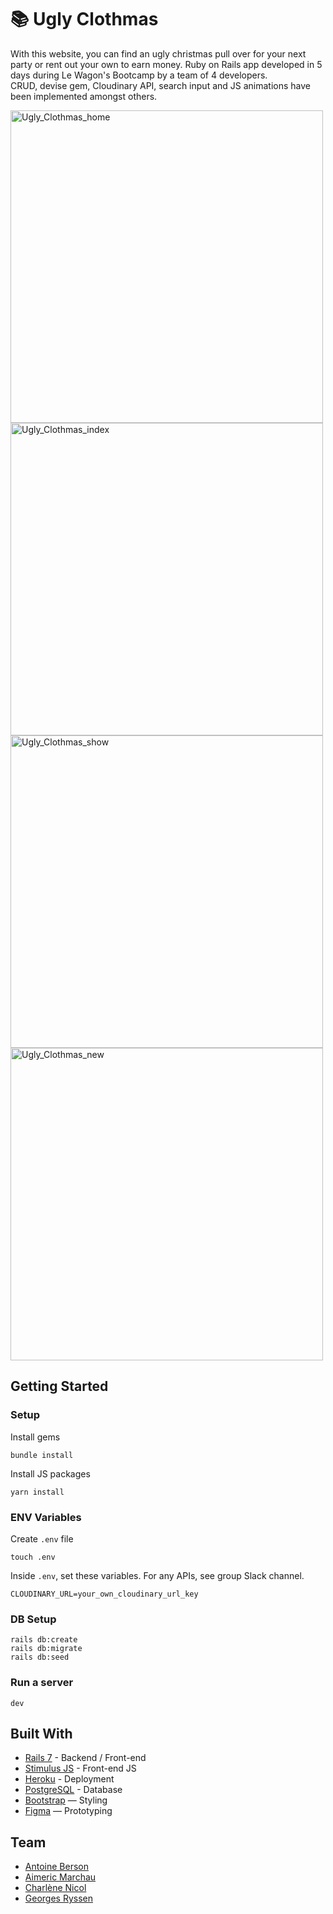 # 📚 Ugly Clothmas

With this website, you can find an ugly christmas pull over for your next party or rent out your own to earn money.
Ruby on Rails app developed in 5 days during Le Wagon's Bootcamp by a team of 4 developers.  
CRUD, devise gem, Cloudinary API, search input and JS animations have been implemented amongst others.

<img width="500" alt="Ugly_Clothmas_home" src="https://user-images.githubusercontent.com/107474450/210255827-47ba141d-d151-48ff-816f-1a4e0403436a.png"> <img width="500" alt="Ugly_Clothmas_index" src="https://user-images.githubusercontent.com/107474450/210255890-cce914e8-3867-47d3-8a29-a1a4bf3058e7.png"> <img width="500" alt="Ugly_Clothmas_show" src="https://user-images.githubusercontent.com/107474450/210255929-14dbfb4e-d49d-47c2-853e-fb8ab1e20778.png"> <img width="500" alt="Ugly_Clothmas_new" src="https://user-images.githubusercontent.com/107474450/210255945-08301dee-368c-4337-9a59-22b6c2f54885.png">


## Getting Started
### Setup

Install gems
```
bundle install
```
Install JS packages
```
yarn install
```

### ENV Variables
Create `.env` file
```
touch .env
```
Inside `.env`, set these variables. For any APIs, see group Slack channel.
```
CLOUDINARY_URL=your_own_cloudinary_url_key
```

### DB Setup
```
rails db:create
rails db:migrate
rails db:seed
```

### Run a server
```
dev
```

## Built With
- [Rails 7](https://guides.rubyonrails.org/) - Backend / Front-end
- [Stimulus JS](https://stimulus.hotwired.dev/) - Front-end JS
- [Heroku](https://heroku.com/) - Deployment
- [PostgreSQL](https://www.postgresql.org/) - Database
- [Bootstrap](https://getbootstrap.com/) — Styling
- [Figma](https://www.figma.com) — Prototyping

## Team

- [Antoine Berson](https://github.com/AntSonOne)
- [Aimeric Marchau](https://github.com/Aimeric33)
- [Charlène Nicol](https://github.com/Clerehna)
- [Georges Ryssen](https://github.com/georgesryssen)
